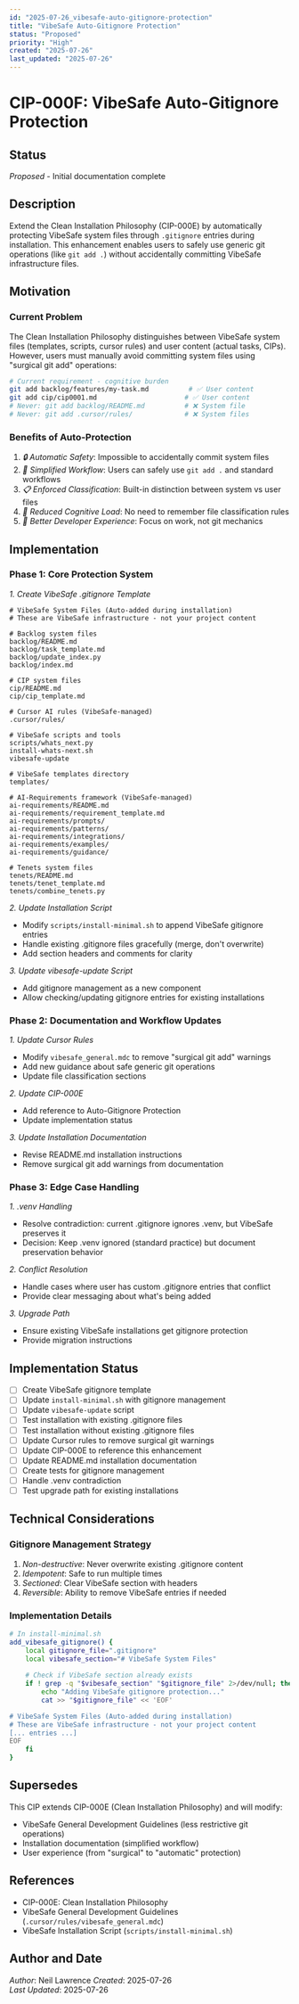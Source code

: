 ```yaml
---
id: "2025-07-26_vibesafe-auto-gitignore-protection"
title: "VibeSafe Auto-Gitignore Protection"
status: "Proposed"
priority: "High"
created: "2025-07-26"
last_updated: "2025-07-26"
---
```


# CIP-000F: VibeSafe Auto-Gitignore Protection

## Status
*Proposed* - Initial documentation complete

## Description

Extend the Clean Installation Philosophy (CIP-000E) by automatically protecting VibeSafe system files through `.gitignore` entries during installation. This enhancement enables users to safely use generic git operations (like `git add .`) without accidentally committing VibeSafe infrastructure files.

## Motivation

### Current Problem
The Clean Installation Philosophy distinguishes between VibeSafe system files (templates, scripts, cursor rules) and user content (actual tasks, CIPs). However, users must manually avoid committing system files using "surgical git add" operations:

```bash
# Current requirement - cognitive burden
git add backlog/features/my-task.md          # ✅ User content  
git add cip/cip0001.md                      # ✅ User content
# Never: git add backlog/README.md          # ❌ System file
# Never: git add .cursor/rules/             # ❌ System files
```

### Benefits of Auto-Protection
1. *🔒 Automatic Safety*: Impossible to accidentally commit system files
2. *🚀 Simplified Workflow*: Users can safely use `git add .` and standard workflows
3. *📋 Enforced Classification*: Built-in distinction between system vs user files
4. *🧠 Reduced Cognitive Load*: No need to remember file classification rules
5. *🎯 Better Developer Experience*: Focus on work, not git mechanics

## Implementation

### Phase 1: Core Protection System

*1. Create VibeSafe .gitignore Template*
```
# VibeSafe System Files (Auto-added during installation)
# These are VibeSafe infrastructure - not your project content

# Backlog system files
backlog/README.md
backlog/task_template.md
backlog/update_index.py
backlog/index.md

# CIP system files  
cip/README.md
cip/cip_template.md

# Cursor AI rules (VibeSafe-managed)
.cursor/rules/

# VibeSafe scripts and tools
scripts/whats_next.py
install-whats-next.sh
vibesafe-update

# VibeSafe templates directory
templates/

# AI-Requirements framework (VibeSafe-managed)
ai-requirements/README.md
ai-requirements/requirement_template.md
ai-requirements/prompts/
ai-requirements/patterns/
ai-requirements/integrations/
ai-requirements/examples/
ai-requirements/guidance/

# Tenets system files
tenets/README.md
tenets/tenet_template.md
tenets/combine_tenets.py
```

*2. Update Installation Script*
- Modify `scripts/install-minimal.sh` to append VibeSafe gitignore entries
- Handle existing .gitignore files gracefully (merge, don't overwrite)
- Add section headers and comments for clarity

*3. Update vibesafe-update Script*
- Add gitignore management as a new component
- Allow checking/updating gitignore entries for existing installations

### Phase 2: Documentation and Workflow Updates

*1. Update Cursor Rules*
- Modify `vibesafe_general.mdc` to remove "surgical git add" warnings
- Add new guidance about safe generic git operations
- Update file classification sections

*2. Update CIP-000E*
- Add reference to Auto-Gitignore Protection
- Update implementation status

*3. Update Installation Documentation*
- Revise README.md installation instructions
- Remove surgical git add warnings from documentation

### Phase 3: Edge Case Handling

*1. .venv Handling*
- Resolve contradiction: current .gitignore ignores .venv, but VibeSafe preserves it
- Decision: Keep .venv ignored (standard practice) but document preservation behavior

*2. Conflict Resolution*
- Handle cases where user has custom .gitignore entries that conflict
- Provide clear messaging about what's being added

*3. Upgrade Path*
- Ensure existing VibeSafe installations get gitignore protection
- Provide migration instructions

## Implementation Status

- [ ] Create VibeSafe gitignore template
- [ ] Update `install-minimal.sh` with gitignore management
- [ ] Update `vibesafe-update` script
- [ ] Test installation with existing .gitignore files
- [ ] Test installation without existing .gitignore files
- [ ] Update Cursor rules to remove surgical git warnings
- [ ] Update CIP-000E to reference this enhancement
- [ ] Update README.md installation documentation
- [ ] Create tests for gitignore management
- [ ] Handle .venv contradiction
- [ ] Test upgrade path for existing installations

## Technical Considerations

### Gitignore Management Strategy
1. *Non-destructive*: Never overwrite existing .gitignore content
2. *Idempotent*: Safe to run multiple times
3. *Sectioned*: Clear VibeSafe section with headers
4. *Reversible*: Ability to remove VibeSafe entries if needed

### Implementation Details
```bash
# In install-minimal.sh
add_vibesafe_gitignore() {
    local gitignore_file=".gitignore"
    local vibesafe_section="# VibeSafe System Files"
    
    # Check if VibeSafe section already exists
    if ! grep -q "$vibesafe_section" "$gitignore_file" 2>/dev/null; then
        echo "Adding VibeSafe gitignore protection..."
        cat >> "$gitignore_file" << 'EOF'

# VibeSafe System Files (Auto-added during installation)
# These are VibeSafe infrastructure - not your project content
[... entries ...]
EOF
    fi
}
```

## Supersedes

This CIP extends CIP-000E (Clean Installation Philosophy) and will modify:
- VibeSafe General Development Guidelines (less restrictive git operations)
- Installation documentation (simplified workflow)
- User experience (from "surgical" to "automatic" protection)

## References

- CIP-000E: Clean Installation Philosophy
- VibeSafe General Development Guidelines (`.cursor/rules/vibesafe_general.mdc`)
- VibeSafe Installation Script (`scripts/install-minimal.sh`)

## Author and Date

*Author*: Neil Lawrence
*Created*: 2025-07-26  
*Last Updated*: 2025-07-26 